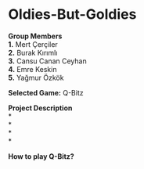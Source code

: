 # Oldies-But-Goldies

**Group Members**  
**1.** Mert Çerçiler  
**2.** Burak Kırımlı  
**3.** Cansu Canan Ceyhan  
**4.** Emre Keskin  
**5.** Yağmur Özkök  

**Selected Game:** Q-Bitz

**Project Description**  
*  
*  
*  
*

**How to play Q-Bitz?**

